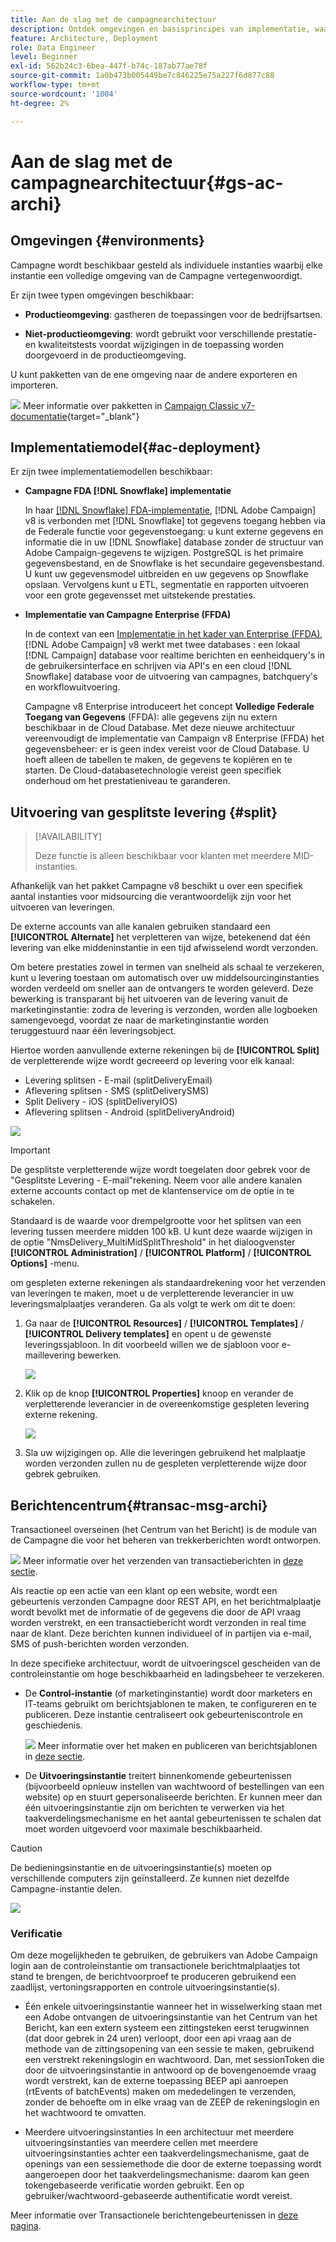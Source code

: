 ```yaml
---
title: Aan de slag met de campagnearchitectuur
description: Ontdek omgevingen en basisprincipes van implementatie, waaronder hoe u een campagneomgeving kunt rapporteren.
feature: Architecture, Deployment
role: Data Engineer
level: Beginner
exl-id: 562b24c3-6bea-447f-b74c-187ab77ae78f
source-git-commit: 1a0b473b005449be7c846225e75a227f6d877c88
workflow-type: tm+mt
source-wordcount: '1004'
ht-degree: 2%

---
```


# Aan de slag met de campagnearchitectuur{#gs-ac-archi}

## Omgevingen {#environments}

Campagne wordt beschikbaar gesteld als individuele instanties waarbij elke instantie een volledige omgeving van de Campagne vertegenwoordigt.

Er zijn twee typen omgevingen beschikbaar:

* **Productieomgeving**: gastheren de toepassingen voor de bedrijfsartsen.

* **Niet-productieomgeving**: wordt gebruikt voor verschillende prestatie- en kwaliteitstests voordat wijzigingen in de toepassing worden doorgevoerd in de productieomgeving.

U kunt pakketten van de ene omgeving naar de andere exporteren en importeren.

![](../assets/do-not-localize/book.png) Meer informatie over pakketten in [Campaign Classic v7-documentatie](https://experienceleague.adobe.com/docs/campaign-classic/using/getting-started/administration-basics/working-with-data-packages.html){target="_blank"}

## Implementatiemodel{#ac-deployment}

Er zijn twee implementatiemodellen beschikbaar:

* **Campagne FDA [!DNL Snowflake] implementatie**

  In haar [[!DNL Snowflake] FDA-implementatie](fda-deployment.md), [!DNL Adobe Campaign] v8 is verbonden met [!DNL Snowflake] tot gegevens toegang hebben via de Federale functie voor gegevenstoegang: u kunt externe gegevens en informatie die in uw [!DNL Snowflake] database zonder de structuur van Adobe Campaign-gegevens te wijzigen. PostgreSQL is het primaire gegevensbestand, en de Snowflake is het secundaire gegevensbestand. U kunt uw gegevensmodel uitbreiden en uw gegevens op Snowflake opslaan. Vervolgens kunt u ETL, segmentatie en rapporten uitvoeren voor een grote gegevensset met uitstekende prestaties.

* **Implementatie van Campagne Enterprise (FFDA)**

  In de context van een [Implementatie in het kader van Enterprise (FFDA)](enterprise-deployment.md), [!DNL Adobe Campaign] v8 werkt met twee databases : een lokaal [!DNL Campaign] database voor realtime berichten en eenheidquery&#39;s in de gebruikersinterface en schrijven via API&#39;s en een cloud [!DNL Snowflake] database voor de uitvoering van campagnes, batchquery&#39;s en workflowuitvoering.

  Campagne v8 Enterprise introduceert het concept **Volledige Federale Toegang van Gegevens** (FFDA): alle gegevens zijn nu extern beschikbaar in de Cloud Database. Met deze nieuwe architectuur vereenvoudigt de implementatie van Campaign v8 Enterprise (FFDA) het gegevensbeheer: er is geen index vereist voor de Cloud Database. U hoeft alleen de tabellen te maken, de gegevens te kopiëren en te starten. De Cloud-databasetechnologie vereist geen specifiek onderhoud om het prestatieniveau te garanderen.

## Uitvoering van gesplitste levering {#split}

>[!AVAILABILITY]
>
>Deze functie is alleen beschikbaar voor klanten met meerdere MID-instanties.

Afhankelijk van het pakket Campagne v8 beschikt u over een specifiek aantal instanties voor midsourcing die verantwoordelijk zijn voor het uitvoeren van leveringen.

De externe accounts van alle kanalen gebruiken standaard een **[!UICONTROL Alternate]** het verpletteren van wijze, betekenend dat één levering van elke middeninstantie in een tijd afwisselend wordt verzonden.

Om betere prestaties zowel in termen van snelheid als schaal te verzekeren, kunt u levering toestaan om automatisch over uw middelsourcinginstanties worden verdeeld om sneller aan de ontvangers te worden geleverd. Deze bewerking is transparant bij het uitvoeren van de levering vanuit de marketinginstantie: zodra de levering is verzonden, worden alle logboeken samengevoegd, voordat ze naar de marketinginstantie worden teruggestuurd naar één leveringsobject.

Hiertoe worden aanvullende externe rekeningen bij de **[!UICONTROL Split]** de verpletterende wijze wordt gecreeerd op levering voor elk kanaal:

* Levering splitsen - E-mail (splitDeliveryEmail)
* Aflevering splitsen - SMS (splitDeliverySMS)
* Split Delivery - iOS (splitDeliveryIOS)
* Aflevering splitsen - Android (splitDeliveryAndroid)

![](assets/splitted-delivery.png)

>[!IMPORTANT]
>
>De gesplitste verpletterende wijze wordt toegelaten door gebrek voor de &quot;Gesplitste Levering - E-mail&quot;rekening. Neem voor alle andere kanalen externe accounts contact op met de klantenservice om de optie in te schakelen.
>
>Standaard is de waarde voor drempelgrootte voor het splitsen van een levering tussen meerdere midden 100 kB. U kunt deze waarde wijzigen in de optie &quot;NmsDelivery_MultiMidSplitThreshold&quot; in het dialoogvenster **[!UICONTROL Administration]** / **[!UICONTROL Platform]** / **[!UICONTROL Options]** -menu.

om gespleten externe rekeningen als standaardrekening voor het verzenden van leveringen te maken, moet u de verpletterende leverancier in uw leveringsmalplaatjes veranderen. Ga als volgt te werk om dit te doen:

1. Ga naar de **[!UICONTROL Resources]** / **[!UICONTROL Templates]** / **[!UICONTROL Delivery templates]** en opent u de gewenste leveringssjabloon. In dit voorbeeld willen we de sjabloon voor e-maillevering bewerken.

   ![](assets/split-default-list.png)

1. Klik op de knop **[!UICONTROL Properties]** knoop en verander de verpletterende leverancier in de overeenkomstige gespleten levering externe rekening.

   ![](assets/split-default-delivery.png)

1. Sla uw wijzigingen op. Alle die leveringen gebruikend het malplaatje worden verzonden zullen nu de gespleten verpletterende wijze door gebrek gebruiken.

<!--In addition, you can select split external accounts as the default routing provider for all future delivery templates. To do this, change the value of the **[!UICONTROL xtkoption NmsBroadcast_DefaultProvider]** option to the name of the split account.

![](assets/split-default-options.png) -->

## Berichtencentrum{#transac-msg-archi}

Transactioneel overseinen (het Centrum van het Bericht) is de module van de Campagne die voor het beheren van trekkerberichten wordt ontworpen.

![](../assets/do-not-localize/glass.png) Meer informatie over het verzenden van transactieberichten in [deze sectie](../send/transactional.md).

Als reactie op een actie van een klant op een website, wordt een gebeurtenis verzonden Campagne door REST API, en het berichtmalplaatje wordt bevolkt met de informatie of de gegevens die door de API vraag worden verstrekt, en een transactiebericht wordt verzonden in real time naar de klant. Deze berichten kunnen individueel of in partijen via e-mail, SMS of push-berichten worden verzonden.

In deze specifieke architectuur, wordt de uitvoeringscel gescheiden van de controleinstantie om hoge beschikbaarheid en ladingsbeheer te verzekeren.

* De **Control-instantie** (of marketinginstantie) wordt door marketers en IT-teams gebruikt om berichtsjablonen te maken, te configureren en te publiceren. Deze instantie centraliseert ook gebeurteniscontrole en geschiedenis.

  ![](../assets/do-not-localize/glass.png) Meer informatie over het maken en publiceren van berichtsjablonen in [deze sectie](../send/transactional.md).

* De **Uitvoeringsinstantie** treitert binnenkomende gebeurtenissen (bijvoorbeeld opnieuw instellen van wachtwoord of bestellingen van een website) op en stuurt gepersonaliseerde berichten. Er kunnen meer dan één uitvoeringsinstantie zijn om berichten te verwerken via het taakverdelingsmechanisme en het aantal gebeurtenissen te schalen dat moet worden uitgevoerd voor maximale beschikbaarheid.

>[!CAUTION]
>
>De bedieningsinstantie en de uitvoeringsinstantie(s) moeten op verschillende computers zijn geïnstalleerd. Ze kunnen niet dezelfde Campagne-instantie delen.

![](assets/messagecenter_diagram.png)

### Verificatie

Om deze mogelijkheden te gebruiken, de gebruikers van Adobe Campaign login aan de controleinstantie om transactionele berichtmalplaatjes tot stand te brengen, de berichtvoorproef te produceren gebruikend een zaadlijst, vertoningsrapporten en controle uitvoeringsinstantie(s).

* Één enkele uitvoeringsinstantie wanneer het in wisselwerking staan met een Adobe ontvangen de uitvoeringsinstantie van het Centrum van het Bericht, kan een extern systeem een zittingsteken eerst terugwinnen (dat door gebrek in 24 uren) verloopt, door een api vraag aan de methode van de zittingsopening van een sessie te maken, gebruikend een verstrekt rekeningslogin en wachtwoord.
Dan, met sessionToken die door de uitvoeringsinstantie in antwoord op de bovengenoemde vraag wordt verstrekt, kan de externe toepassing BEEP api aanroepen (rtEvents of batchEvents) maken om mededelingen te verzenden, zonder de behoefte om in elke vraag van de ZEEP de rekeningslogin en het wachtwoord te omvatten.

* Meerdere uitvoeringsinstanties In een architectuur met meerdere uitvoeringsinstanties van meerdere cellen met meerdere uitvoeringsinstanties achter een taakverdelingsmechanisme, gaat de openings van een sessiemethode die door de externe toepassing wordt aangeroepen door het taakverdelingsmechanisme: daarom kan geen tokengebaseerde verificatie worden gebruikt. Een op gebruiker/wachtwoord-gebaseerde authentificatie wordt vereist.

Meer informatie over Transactionele berichtengebeurtenissen in [deze pagina](../send/event-processing.md).

